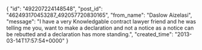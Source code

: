  {
   "id": "492207224148548",
   "post_id": "462493170453287_492057720830165",
   "from_name": "Daslow Aizelasi",
   "message": "I have a very Knowledgable contract lawyer friend and he was telling me you, want to make a declaration and not a notice as a notice can be rebutted and a declaration has more standing.",
   "created_time": "2013-03-14T17:57:54+0000"
 }
